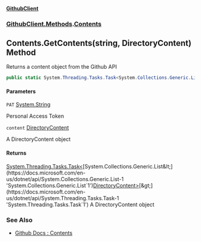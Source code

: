 #### [GithubClient](index 'index')
### [GithubClient.Methods](GithubClient.Methods 'GithubClient.Methods').[Contents](GithubClient.Methods.Contents 'GithubClient.Methods.Contents')

## Contents.GetContents(string, DirectoryContent) Method

Returns a content object from the Github API

```csharp
public static System.Threading.Tasks.Task<System.Collections.Generic.List<GithubClient.Models.DirectoryContent>>? GetContents(string PAT, GithubClient.Models.DirectoryContent content);
```
#### Parameters

<a name='GithubClient.Methods.Contents.GetContents(string,GithubClient.Models.DirectoryContent).PAT'></a>

`PAT` [System.String](https://docs.microsoft.com/en-us/dotnet/api/System.String 'System.String')

Personal Access Token

<a name='GithubClient.Methods.Contents.GetContents(string,GithubClient.Models.DirectoryContent).content'></a>

`content` [DirectoryContent](GithubClient.Models.DirectoryContent 'GithubClient.Models.DirectoryContent')

A DirectoryContent object

#### Returns
[System.Threading.Tasks.Task&lt;](https://docs.microsoft.com/en-us/dotnet/api/System.Threading.Tasks.Task-1 'System.Threading.Tasks.Task`1')[System.Collections.Generic.List&lt;](https://docs.microsoft.com/en-us/dotnet/api/System.Collections.Generic.List-1 'System.Collections.Generic.List`1')[DirectoryContent](GithubClient.Models.DirectoryContent 'GithubClient.Models.DirectoryContent')[&gt;](https://docs.microsoft.com/en-us/dotnet/api/System.Collections.Generic.List-1 'System.Collections.Generic.List`1')[&gt;](https://docs.microsoft.com/en-us/dotnet/api/System.Threading.Tasks.Task-1 'System.Threading.Tasks.Task`1')
A DirectoryContent object

### See Also
- [Github Docs : Contents](https://docs.github.com/en/rest/repos/contents#get-repository-content 'https://docs.github.com/en/rest/repos/contents#get-repository-content')